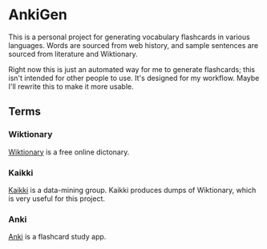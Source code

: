 # AnkiGen

This is a personal project for generating vocabulary flashcards in various languages.
Words are sourced from web history, and sample sentences are sourced from literature and Wiktionary.

Right now this is just an automated way for me to generate flashcards; this isn't intended for other people to use. It's designed for my workflow. Maybe I'll rewrite this to make it more usable.

## Terms

### Wiktionary

[Wiktionary](https://en.wiktionary.org/wiki/Wiktionary:Main_Page) is a free online dictonary.

### Kaikki

[Kaikki](https://kaikki.org/index.html) is a data-mining group.
Kaikki produces dumps of Wiktionary, which is very useful for this project.

### Anki

[Anki](https://apps.ankiweb.net/) is a flashcard study app.